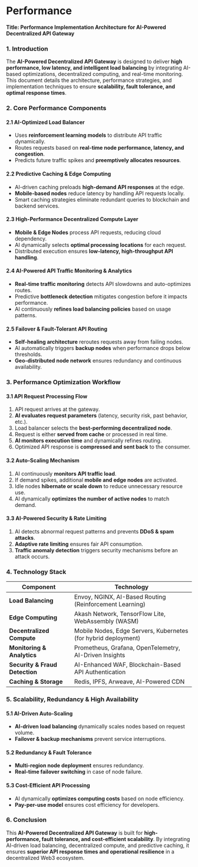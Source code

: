 # Performance

**Title: Performance Implementation Architecture for AI-Powered Decentralized API Gateway**

### **1. Introduction**

The **AI-Powered Decentralized API Gateway** is designed to deliver **high performance, low latency, and intelligent load balancing** by integrating AI-based optimizations, decentralized computing, and real-time monitoring. This document details the architecture, performance strategies, and implementation techniques to ensure **scalability, fault tolerance, and optimal response times**.

### **2. Core Performance Components**

#### **2.1 AI-Optimized Load Balancer**

* Uses **reinforcement learning models** to distribute API traffic dynamically.
* Routes requests based on **real-time node performance, latency, and congestion**.
* Predicts future traffic spikes and **preemptively allocates resources**.

#### **2.2 Predictive Caching & Edge Computing**

* AI-driven caching preloads **high-demand API responses** at the edge.
* **Mobile-based nodes** reduce latency by handling API requests locally.
* Smart caching strategies eliminate redundant queries to blockchain and backend services.

#### **2.3 High-Performance Decentralized Compute Layer**

* **Mobile & Edge Nodes** process API requests, reducing cloud dependency.
* AI dynamically selects **optimal processing locations** for each request.
* Distributed execution ensures **low-latency, high-throughput API handling**.

#### **2.4 AI-Powered API Traffic Monitoring & Analytics**

* **Real-time traffic monitoring** detects API slowdowns and auto-optimizes routes.
* Predictive **bottleneck detection** mitigates congestion before it impacts performance.
* AI continuously **refines load balancing policies** based on usage patterns.

#### **2.5 Failover & Fault-Tolerant API Routing**

* **Self-healing architecture** reroutes requests away from failing nodes.
* AI automatically triggers **backup nodes** when performance drops below thresholds.
* **Geo-distributed node network** ensures redundancy and continuous availability.

### **3. Performance Optimization Workflow**

#### **3.1 API Request Processing Flow**

1. API request arrives at the gateway.
2. **AI evaluates request parameters** (latency, security risk, past behavior, etc.).
3. Load balancer selects the **best-performing decentralized node**.
4. Request is either **served from cache** or processed in real time.
5. **AI monitors execution time** and dynamically refines routing.
6. Optimized API response is **compressed and sent back** to the consumer.

#### **3.2 Auto-Scaling Mechanism**

1. AI continuously **monitors API traffic load**.
2. If demand spikes, additional **mobile and edge nodes** are activated.
3. Idle nodes **hibernate or scale down** to reduce unnecessary resource use.
4. AI dynamically **optimizes the number of active nodes** to match demand.

#### **3.3 AI-Powered Security & Rate Limiting**

1. AI detects abnormal request patterns and prevents **DDoS & spam attacks**.
2. **Adaptive rate limiting** ensures fair API consumption.
3. **Traffic anomaly detection** triggers security mechanisms before an attack occurs.

### **4. Technology Stack**

| **Component**                  | **Technology**                                                 |
| ------------------------------ | -------------------------------------------------------------- |
| **Load Balancing**             | Envoy, NGINX, AI-Based Routing (Reinforcement Learning)        |
| **Edge Computing**             | Akash Network, TensorFlow Lite, WebAssembly (WASM)             |
| **Decentralized Compute**      | Mobile Nodes, Edge Servers, Kubernetes (for hybrid deployment) |
| **Monitoring & Analytics**     | Prometheus, Grafana, OpenTelemetry, AI-Driven Insights         |
| **Security & Fraud Detection** | AI-Enhanced WAF, Blockchain-Based API Authentication           |
| **Caching & Storage**          | Redis, IPFS, Arweave, AI-Powered CDN                           |

### **5. Scalability, Redundancy & High Availability**

#### **5.1 AI-Driven Auto-Scaling**

* **AI-driven load balancing** dynamically scales nodes based on request volume.
* **Failover & backup mechanisms** prevent service interruptions.

#### **5.2 Redundancy & Fault Tolerance**

* **Multi-region node deployment** ensures redundancy.
* **Real-time failover switching** in case of node failure.

#### **5.3 Cost-Efficient API Processing**

* AI dynamically **optimizes computing costs** based on node efficiency.
* **Pay-per-use model** ensures cost efficiency for developers.

### **6. Conclusion**

This **AI-Powered Decentralized API Gateway** is built for **high-performance, fault tolerance, and cost-efficient scalability**. By integrating AI-driven load balancing, decentralized compute, and predictive caching, it ensures **superior API response times and operational resilience** in a decentralized Web3 ecosystem.
